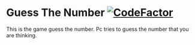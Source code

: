 # Guess The Number [![CodeFactor](https://www.codefactor.io/repository/github/tasakos-dev/guess-the-number/badge)](https://www.codefactor.io/repository/github/tasakos-dev/guess-the-number)
This is the game guess the number. Pc tries to guess the number that you are thinking.

